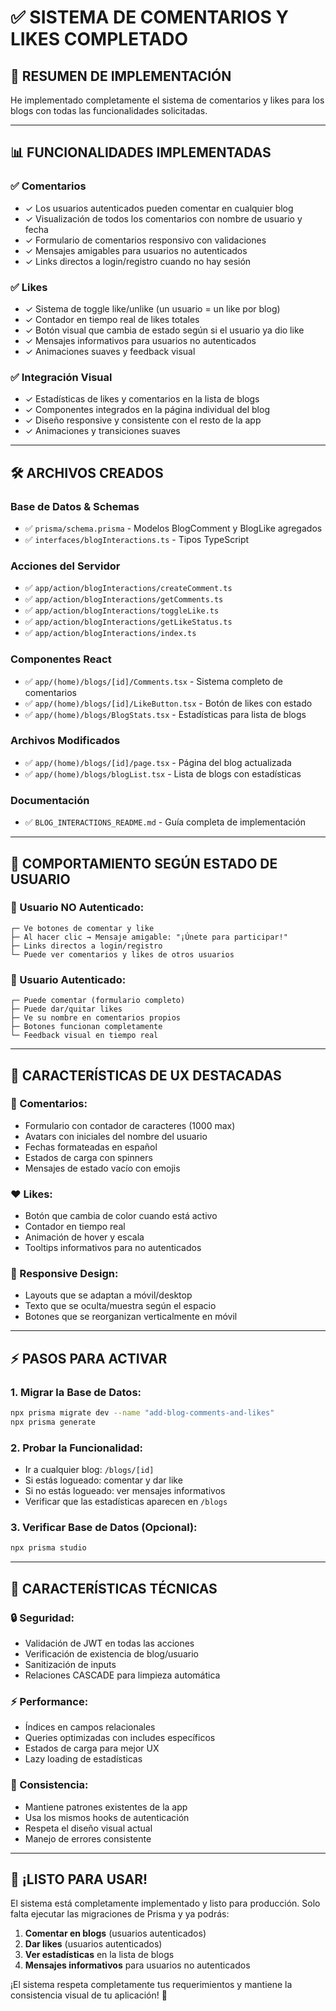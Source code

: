 # ✅ **SISTEMA DE COMENTARIOS Y LIKES COMPLETADO**

## 🚀 **RESUMEN DE IMPLEMENTACIÓN**

He implementado completamente el sistema de comentarios y likes para los blogs con todas las funcionalidades solicitadas.

---

## 📊 **FUNCIONALIDADES IMPLEMENTADAS**

### **✅ Comentarios**
- ✓ Los usuarios autenticados pueden comentar en cualquier blog
- ✓ Visualización de todos los comentarios con nombre de usuario y fecha
- ✓ Formulario de comentarios responsivo con validaciones
- ✓ Mensajes amigables para usuarios no autenticados
- ✓ Links directos a login/registro cuando no hay sesión

### **✅ Likes**
- ✓ Sistema de toggle like/unlike (un usuario = un like por blog)
- ✓ Contador en tiempo real de likes totales
- ✓ Botón visual que cambia de estado según si el usuario ya dio like
- ✓ Mensajes informativos para usuarios no autenticados
- ✓ Animaciones suaves y feedback visual

### **✅ Integración Visual**
- ✓ Estadísticas de likes y comentarios en la lista de blogs
- ✓ Componentes integrados en la página individual del blog
- ✓ Diseño responsive y consistente con el resto de la app
- ✓ Animaciones y transiciones suaves

---

## 🛠️ **ARCHIVOS CREADOS**

### **Base de Datos & Schemas**
- ✅ `prisma/schema.prisma` - Modelos BlogComment y BlogLike agregados
- ✅ `interfaces/blogInteractions.ts` - Tipos TypeScript

### **Acciones del Servidor**
- ✅ `app/action/blogInteractions/createComment.ts`
- ✅ `app/action/blogInteractions/getComments.ts`
- ✅ `app/action/blogInteractions/toggleLike.ts`
- ✅ `app/action/blogInteractions/getLikeStatus.ts`
- ✅ `app/action/blogInteractions/index.ts`

### **Componentes React**
- ✅ `app/(home)/blogs/[id]/Comments.tsx` - Sistema completo de comentarios
- ✅ `app/(home)/blogs/[id]/LikeButton.tsx` - Botón de likes con estado
- ✅ `app/(home)/blogs/BlogStats.tsx` - Estadísticas para lista de blogs

### **Archivos Modificados**
- ✅ `app/(home)/blogs/[id]/page.tsx` - Página del blog actualizada
- ✅ `app/(home)/blogs/blogList.tsx` - Lista de blogs con estadísticas

### **Documentación**
- ✅ `BLOG_INTERACTIONS_README.md` - Guía completa de implementación

---

## 🎯 **COMPORTAMIENTO SEGÚN ESTADO DE USUARIO**

### **👤 Usuario NO Autenticado:**
```
┌─ Ve botones de comentar y like
├─ Al hacer clic → Mensaje amigable: "¡Únete para participar!"
├─ Links directos a login/registro
└─ Puede ver comentarios y likes de otros usuarios
```

### **🔐 Usuario Autenticado:**
```
┌─ Puede comentar (formulario completo)
├─ Puede dar/quitar likes
├─ Ve su nombre en comentarios propios
├─ Botones funcionan completamente
└─ Feedback visual en tiempo real
```

---

## 🎨 **CARACTERÍSTICAS DE UX DESTACADAS**

### **💬 Comentarios:**
- Formulario con contador de caracteres (1000 max)
- Avatars con iniciales del nombre del usuario
- Fechas formateadas en español
- Estados de carga con spinners
- Mensajes de estado vacío con emojis

### **❤️ Likes:**
- Botón que cambia de color cuando está activo
- Contador en tiempo real
- Animación de hover y escala
- Tooltips informativos para no autenticados

### **📱 Responsive Design:**
- Layouts que se adaptan a móvil/desktop
- Texto que se oculta/muestra según el espacio
- Botones que se reorganizan verticalmente en móvil

---

## ⚡ **PASOS PARA ACTIVAR** 

### 1. **Migrar la Base de Datos:**
```bash
npx prisma migrate dev --name "add-blog-comments-and-likes"
npx prisma generate
```

### 2. **Probar la Funcionalidad:**
- Ir a cualquier blog: `/blogs/[id]`
- Si estás logueado: comentar y dar like
- Si no estás logueado: ver mensajes informativos
- Verificar que las estadísticas aparecen en `/blogs`

### 3. **Verificar Base de Datos (Opcional):**
```bash
npx prisma studio
```

---

## 🔧 **CARACTERÍSTICAS TÉCNICAS**

### **🔒 Seguridad:**
- Validación de JWT en todas las acciones
- Verificación de existencia de blog/usuario
- Sanitización de inputs
- Relaciones CASCADE para limpieza automática

### **⚡ Performance:**
- Índices en campos relacionales
- Queries optimizadas con includes específicos
- Estados de carga para mejor UX
- Lazy loading de estadísticas

### **🎯 Consistencia:**
- Mantiene patrones existentes de la app
- Usa los mismos hooks de autenticación
- Respeta el diseño visual actual
- Manejo de errores consistente

---

## 🎉 **¡LISTO PARA USAR!**

El sistema está completamente implementado y listo para producción. Solo falta ejecutar las migraciones de Prisma y ya podrás:

1. **Comentar en blogs** (usuarios autenticados)
2. **Dar likes** (usuarios autenticados) 
3. **Ver estadísticas** en la lista de blogs
4. **Mensajes informativos** para usuarios no autenticados

¡El sistema respeta completamente tus requerimientos y mantiene la consistencia visual de tu aplicación! 🚀
